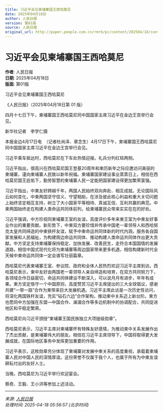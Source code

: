 ```yaml
---
title: 习近平会见柬埔寨国王西哈莫尼
date: 2025年04月18日
author: 人民日报
version: 第01版
source: 人民日报
original_url: http://paper.people.com.cn/rmrb/pc/content/202504/18/content_30068538.html
---
```


# 习近平会见柬埔寨国王西哈莫尼

**作者**: 人民日报  
**日期**: 2025年04月18日  
**版面**: 第01版  

习近平会见柬埔寨国王西哈莫尼

《人民日报》（2025年04月18日第 01 版）

四月十七日下午，柬埔寨国王西哈莫尼同中国国家主席习近平在金边王宫举行会见。

新华社记者  李学仁摄

本报金边4月17日电  （记者杜尚泽、章念生）4月17日下午，柬埔寨国王西哈莫尼同中国国家主席习近平在金边王宫举行会见。

习近平乘车抵达时，西哈莫尼在下车处热情迎接。礼兵分列红毯两侧。

习近平指出，很高兴在西哈莫尼国王登基20周年和柬历新年之际应邀访问美丽的柬埔寨，谨向柬埔寨人民致以新年祝福。柬埔寨国家建设事业蒸蒸日上，相信在西哈莫尼国王庇佑下，勤劳智慧的柬埔寨人民一定能把国家建设得更加繁荣富强。

习近平指出，中柬友好跨越千年，两国人民始终双向奔赴、相互成就。无论国际风云如何变化，中柬两国坚守信义、守望相助，在涉及彼此核心利益和重大关切问题上始终坚定相互支持，树立了大小国家平等相待、真诚互信、互利共赢的典范。中柬两国始终走在构建人类命运共同体前列，给柬埔寨民众带来实实在在的好处。

习近平强调，中方珍视同柬埔寨王室的友谊，高度评价多年来柬王室为中柬友好事业作出的重要贡献。新形势下，中柬双方要珍惜并传承中国老一辈领导人和西哈努克太皇共同缔造的中柬铁杆友谊，赋予中柬命运共同体新的时代内涵，服务各自国家发展和人民福祉，为构建周边命运共同体、推动构建人类命运共同体作出更大贡献。中方坚定支持柬埔寨保持稳定、加快发展、改善民生，走符合本国国情的发展道路，相信中国式现代化将为柬埔寨等周边国家带来更多机遇，相信构建新时代全天候中柬命运共同体一定会谱写壮丽篇章。

西哈莫尼代表柬埔寨王室、参议院、政府和全体人民热烈欢迎习近平主席到访。西哈莫尼表示，柬中友好由两国老一辈领导人亲自缔造和培育，在双方共同努力下，各领域合作日益密切，命运共同体建设不断深入，可以说月月有进步，年年有成果。柬方坚定恪守一个中国原则，高度赞赏习近平主席提出的三大全球倡议，感谢共建“一带一路”合作为柬带来巨大发展机遇。习近平主席此访是一次历史性访问，将深化两国铁杆友谊，充实“钻石六边”合作架构，推动柬中关系迈上新台阶。柬方也愿同中方加强在东盟—中国合作、澜湄合作等多边机制中的协调配合，共同促进地区和平稳定繁荣。

西哈莫尼向习近平颁授“柬埔寨王国民族独立大项链级勋章”。

西哈莫尼表示，习近平主席对柬埔寨怀有特殊友好感情，为推动柬中关系发展作出了杰出贡献，是柬埔寨伟大的朋友。相信在习近平主席领导下，中国将取得更大发展成就，在国际地区事务中发挥更加重要的作用。

习近平表示，这枚勋章充分体现了柬埔寨对发展中柬关系的高度重视，承载着柬埔寨人民对中国人民的深情厚谊。这份荣誉不仅属于我个人，也属于所有为中柬友谊耕耘付出的友好人士。

当晚，西哈莫尼为习近平举行欢迎宴会。

蔡奇、王毅、王小洪等参加上述活动。

---

*来源: [人民日报](http://paper.people.com.cn/rmrb/pc/content/202504/18/content_30068538.html)*  
*处理时间: 2025-04-18 05:56:57 (北京时间)*
